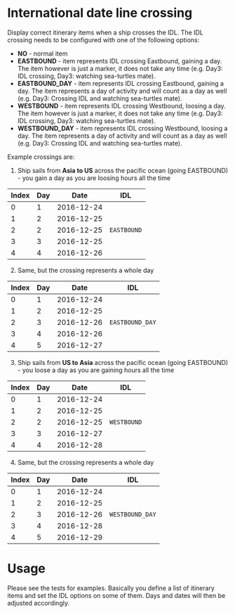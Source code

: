 # International date line crossing

Display correct itinerary items when a ship crosses the IDL. The IDL crossing needs
to be configured with one of the following options:

- **NO** - normal item
- **EASTBOUND** - item represents IDL crossing Eastbound, gaining a day. The item however is just a marker, it does
                  not take any time (e.g. Day3: IDL crossing, Day3: watching sea-turtles mate).
- **EASTBOUND_DAY** - item represents IDL crossing Eastbound, gaining a day. The item represents a day of activity
                  and will count as a day as well (e.g. Day3: Crossing IDL and watching sea-turtles mate).
- **WESTBOUND** - item represents IDL crossing Westbound, loosing a day. The item however is just a marker, it does
                  not take any time (e.g. Day3: IDL crossing, Day3: watching sea-turtles mate).
- **WESTBOUND_DAY** - item represents IDL crossing Westbound, loosing a day. The item represents a day of activity
                  and will count as a day as well (e.g. Day3: Crossing IDL and watching sea-turtles mate).

Example crossings are:

1) Ship sails from **Asia to US** across the pacific ocean (going EASTBOUND) - you gain a day as you are loosing hours
all the time

| Index | Day | Date       | IDL |
|-------|-----|------------|-----|
| 0     | 1   | 2016-12-24 |     |
| 1     | 2   | 2016-12-25 |     |
| 2     | 2   | 2016-12-25 | `EASTBOUND`   |
| 3     | 3   | 2016-12-25 |     |
| 4     | 4   | 2016-12-26 |     |

2) Same, but the crossing represents a whole day

| Index | Day | Date       | IDL |
|-------|-----|------------|-----|
| 0     | 1   | 2016-12-24 |     |
| 1     | 2   | 2016-12-25 |     |
| 2     | 3   | 2016-12-26 | `EASTBOUND_DAY`   |
| 3     | 4   | 2016-12-26 |     |
| 4     | 5   | 2016-12-27 |     |

3) Ship sails from **US to Asia** across the pacific ocean (going EASTBOUND) - you loose a day as you are gaining hours
all the time

| Index | Day | Date       | IDL |
|-------|-----|------------|-----|
| 0     | 1   | 2016-12-24 |     |
| 1     | 2   | 2016-12-25 |     |
| 2     | 2   | 2016-12-25 | `WESTBOUND`   |
| 3     | 3   | 2016-12-27 |     |
| 4     | 4   | 2016-12-28 |     |

4) Same, but the crossing represents a whole day

| Index | Day | Date       | IDL |
|-------|-----|------------|-----|
| 0     | 1   | 2016-12-24 |     |
| 1     | 2   | 2016-12-25 |     |
| 2     | 3   | 2016-12-26 | `WESTBOUND_DAY`   |
| 3     | 4   | 2016-12-28 |     |
| 4     | 5   | 2016-12-29 |     |

# Usage

Please see the tests for examples. Basically you define a list of itinerary items and set the IDL options on some of
them. Days and dates will then be adjusted accordingly.